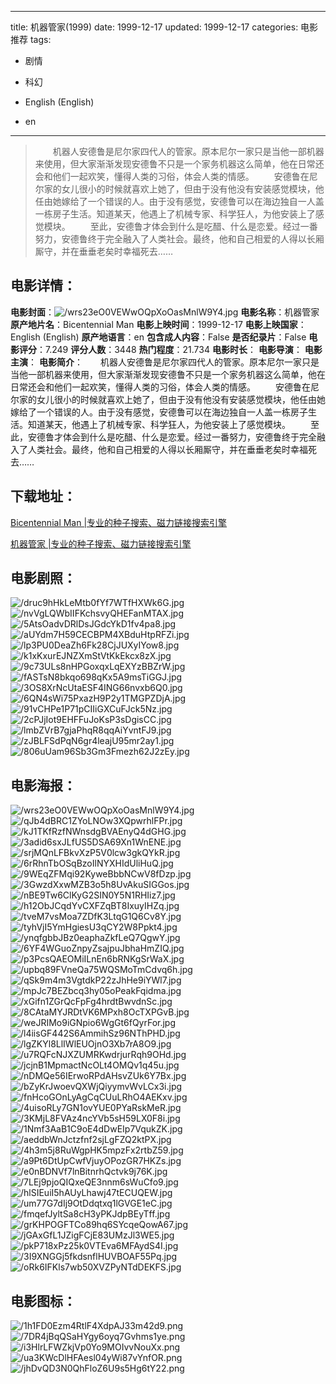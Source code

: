 
---
title: 机器管家(1999)
date: 1999-12-17
updated: 1999-12-17
categories: 电影推荐
tags:
- 剧情
- 科幻

- English (English)
- en
---


> 　　机器人安德鲁是尼尔家四代人的管家。原本尼尔一家只是当他一部机器来使用，但大家渐渐发现安德鲁不只是一个家务机器这么简单，他在日常还会和他们一起欢笑，懂得人类的习俗，体会人类的情感。  　　安德鲁在尼尔家的女儿很小的时候就喜欢上她了，但由于没有他没有安装感觉模块，他任由她嫁给了一个错误的人。由于没有感觉，安德鲁可以在海边独自一人盖一栋房子生活。知道某天，他遇上了机械专家、科学狂人，为他安装上了感觉模块。  　　至此，安德鲁才体会到什么是吃醋、什么是恋爱。经过一番努力，安德鲁终于完全融入了人类社会。最终，他和自己相爱的人得以长厢厮守，并在垂垂老矣时幸福死去……

## **电影详情**：

**电影封面**：<img src="https://image.tmdb.org/t/p/w200/wrs23eO0VEWwOQpXoOasMnlW9Y4.jpg" alt="/wrs23eO0VEWwOQpXoOasMnlW9Y4.jpg" title="/wrs23eO0VEWwOQpXoOasMnlW9Y4.jpg">
**电影名称**：机器管家
**原产地片名**：Bicentennial Man
**电影上映时间**：1999-12-17
**电影上映国家**：English (English)
**原产地语言**：en
**包含成人内容**：False
**是否纪录片**：False
**电影评分**：7.249
**评分人数**：3448
**热门程度**：21.734
**电影时长**：
**电影导演**：
**电影主演**：
**电影简介**：　　机器人安德鲁是尼尔家四代人的管家。原本尼尔一家只是当他一部机器来使用，但大家渐渐发现安德鲁不只是一个家务机器这么简单，他在日常还会和他们一起欢笑，懂得人类的习俗，体会人类的情感。  　　安德鲁在尼尔家的女儿很小的时候就喜欢上她了，但由于没有他没有安装感觉模块，他任由她嫁给了一个错误的人。由于没有感觉，安德鲁可以在海边独自一人盖一栋房子生活。知道某天，他遇上了机械专家、科学狂人，为他安装上了感觉模块。  　　至此，安德鲁才体会到什么是吃醋、什么是恋爱。经过一番努力，安德鲁终于完全融入了人类社会。最终，他和自己相爱的人得以长厢厮守，并在垂垂老矣时幸福死去……

## **下载地址**：
[Bicentennial Man |专业的种子搜索、磁力链接搜索引擎](https://movie.amd794.com:2083/?search=Bicentennial%20Man&ordering=&mode=match_phrase&page_size=10&page=1)

[机器管家 |专业的种子搜索、磁力链接搜索引擎](https://movie.amd794.com:2083/?search=%E6%9C%BA%E5%99%A8%E7%AE%A1%E5%AE%B6&ordering=&mode=match_phrase&page_size=10&page=1)
 

## **电影剧照**：
<img src="https://image.tmdb.org/t/p/original/druc9hHkLeMtb0fYf7WTfHXWk6G.jpg" alt="/druc9hHkLeMtb0fYf7WTfHXWk6G.jpg" title="/druc9hHkLeMtb0fYf7WTfHXWk6G.jpg"><img src="https://image.tmdb.org/t/p/original/nvVgLQWbIIFKchsvyQHEFanMTAX.jpg" alt="/nvVgLQWbIIFKchsvyQHEFanMTAX.jpg" title="/nvVgLQWbIIFKchsvyQHEFanMTAX.jpg"><img src="https://image.tmdb.org/t/p/original/5AtsOadvDRlDsJGdcYkD1fv4pa8.jpg" alt="/5AtsOadvDRlDsJGdcYkD1fv4pa8.jpg" title="/5AtsOadvDRlDsJGdcYkD1fv4pa8.jpg"><img src="https://image.tmdb.org/t/p/original/aUYdm7H59CECBPM4XBduHtpRFZi.jpg" alt="/aUYdm7H59CECBPM4XBduHtpRFZi.jpg" title="/aUYdm7H59CECBPM4XBduHtpRFZi.jpg"><img src="https://image.tmdb.org/t/p/original/lp3PU0DeaZh6Fk28CjJUXyIYow8.jpg" alt="/lp3PU0DeaZh6Fk28CjJUXyIYow8.jpg" title="/lp3PU0DeaZh6Fk28CjJUXyIYow8.jpg"><img src="https://image.tmdb.org/t/p/original/k1xKxurEJNZXmStVtKkEkcx8zX.jpg" alt="/k1xKxurEJNZXmStVtKkEkcx8zX.jpg" title="/k1xKxurEJNZXmStVtKkEkcx8zX.jpg"><img src="https://image.tmdb.org/t/p/original/9c73ULs8nHPGoxqxLqEXYzBBZrW.jpg" alt="/9c73ULs8nHPGoxqxLqEXYzBBZrW.jpg" title="/9c73ULs8nHPGoxqxLqEXYzBBZrW.jpg"><img src="https://image.tmdb.org/t/p/original/fASTsN8bkqo698qKx5A9msTiGGJ.jpg" alt="/fASTsN8bkqo698qKx5A9msTiGGJ.jpg" title="/fASTsN8bkqo698qKx5A9msTiGGJ.jpg"><img src="https://image.tmdb.org/t/p/original/3OS8XrNcUtaESF4ING66nvxb6Q0.jpg" alt="/3OS8XrNcUtaESF4ING66nvxb6Q0.jpg" title="/3OS8XrNcUtaESF4ING66nvxb6Q0.jpg"><img src="https://image.tmdb.org/t/p/original/6QN4sWi75PxazH9P2y1TMGPZDjA.jpg" alt="/6QN4sWi75PxazH9P2y1TMGPZDjA.jpg" title="/6QN4sWi75PxazH9P2y1TMGPZDjA.jpg"><img src="https://image.tmdb.org/t/p/original/91vCHPe1P71pCIIiGXCuFJck5Nz.jpg" alt="/91vCHPe1P71pCIIiGXCuFJck5Nz.jpg" title="/91vCHPe1P71pCIIiGXCuFJck5Nz.jpg"><img src="https://image.tmdb.org/t/p/original/2cPJjIot9EHFFuJoKsP3sDgisCC.jpg" alt="/2cPJjIot9EHFFuJoKsP3sDgisCC.jpg" title="/2cPJjIot9EHFFuJoKsP3sDgisCC.jpg"><img src="https://image.tmdb.org/t/p/original/lmbZVrB7gjaPhqR8qqAiYvntFJ9.jpg" alt="/lmbZVrB7gjaPhqR8qqAiYvntFJ9.jpg" title="/lmbZVrB7gjaPhqR8qqAiYvntFJ9.jpg"><img src="https://image.tmdb.org/t/p/original/zJBLFSdPqN6gr4leajU95mr2ay1.jpg" alt="/zJBLFSdPqN6gr4leajU95mr2ay1.jpg" title="/zJBLFSdPqN6gr4leajU95mr2ay1.jpg"><img src="https://image.tmdb.org/t/p/original/806uUam96Sb3Gm3Fmezh62J2zEy.jpg" alt="/806uUam96Sb3Gm3Fmezh62J2zEy.jpg" title="/806uUam96Sb3Gm3Fmezh62J2zEy.jpg">

## **电影海报**：
<img src="https://image.tmdb.org/t/p/original/wrs23eO0VEWwOQpXoOasMnlW9Y4.jpg" alt="/wrs23eO0VEWwOQpXoOasMnlW9Y4.jpg" title="/wrs23eO0VEWwOQpXoOasMnlW9Y4.jpg"><img src="https://image.tmdb.org/t/p/original/qJb4dBRC1ZYoLNOw3XQpwrhlFPr.jpg" alt="/qJb4dBRC1ZYoLNOw3XQpwrhlFPr.jpg" title="/qJb4dBRC1ZYoLNOw3XQpwrhlFPr.jpg"><img src="https://image.tmdb.org/t/p/original/kJ1TKfRzfNWnsdgBVAEnyQ4dGHG.jpg" alt="/kJ1TKfRzfNWnsdgBVAEnyQ4dGHG.jpg" title="/kJ1TKfRzfNWnsdgBVAEnyQ4dGHG.jpg"><img src="https://image.tmdb.org/t/p/original/3adid6sxJLfUS5DSA69Xn1WnENE.jpg" alt="/3adid6sxJLfUS5DSA69Xn1WnENE.jpg" title="/3adid6sxJLfUS5DSA69Xn1WnENE.jpg"><img src="https://image.tmdb.org/t/p/original/srjMQnLFBkvXzP5V0lcw3gkQYkR.jpg" alt="/srjMQnLFBkvXzP5V0lcw3gkQYkR.jpg" title="/srjMQnLFBkvXzP5V0lcw3gkQYkR.jpg"><img src="https://image.tmdb.org/t/p/original/6rRhnTbOSqBzoIlNYXHIdUliHuQ.jpg" alt="/6rRhnTbOSqBzoIlNYXHIdUliHuQ.jpg" title="/6rRhnTbOSqBzoIlNYXHIdUliHuQ.jpg"><img src="https://image.tmdb.org/t/p/original/9WEqZFMqi92KyweBbbNCwV8fDzp.jpg" alt="/9WEqZFMqi92KyweBbbNCwV8fDzp.jpg" title="/9WEqZFMqi92KyweBbbNCwV8fDzp.jpg"><img src="https://image.tmdb.org/t/p/original/3GwzdXxwMZB3o5h8UvAkuSIGGos.jpg" alt="/3GwzdXxwMZB3o5h8UvAkuSIGGos.jpg" title="/3GwzdXxwMZB3o5h8UvAkuSIGGos.jpg"><img src="https://image.tmdb.org/t/p/original/nBE9Tw6ClKyG2SIN0Y5N1RHIiz7.jpg" alt="/nBE9Tw6ClKyG2SIN0Y5N1RHIiz7.jpg" title="/nBE9Tw6ClKyG2SIN0Y5N1RHIiz7.jpg"><img src="https://image.tmdb.org/t/p/original/h12ObJCqdYvCXFZqBT8IxuyIHZq.jpg" alt="/h12ObJCqdYvCXFZqBT8IxuyIHZq.jpg" title="/h12ObJCqdYvCXFZqBT8IxuyIHZq.jpg"><img src="https://image.tmdb.org/t/p/original/tveM7vsMoa7ZDfK3LtqG1Q6Cv8Y.jpg" alt="/tveM7vsMoa7ZDfK3LtqG1Q6Cv8Y.jpg" title="/tveM7vsMoa7ZDfK3LtqG1Q6Cv8Y.jpg"><img src="https://image.tmdb.org/t/p/original/tyhVjI5YmHgiesU3qCY2W8Ppkt4.jpg" alt="/tyhVjI5YmHgiesU3qCY2W8Ppkt4.jpg" title="/tyhVjI5YmHgiesU3qCY2W8Ppkt4.jpg"><img src="https://image.tmdb.org/t/p/original/ynqfgbbJBz0eaphaZkfLeQ7QgwY.jpg" alt="/ynqfgbbJBz0eaphaZkfLeQ7QgwY.jpg" title="/ynqfgbbJBz0eaphaZkfLeQ7QgwY.jpg"><img src="https://image.tmdb.org/t/p/original/6YF4WGuoZnpyZsajpuJbhaHmZIQ.jpg" alt="/6YF4WGuoZnpyZsajpuJbhaHmZIQ.jpg" title="/6YF4WGuoZnpyZsajpuJbhaHmZIQ.jpg"><img src="https://image.tmdb.org/t/p/original/p3PcsQAEOMiILnEn6bRNKgSrWaX.jpg" alt="/p3PcsQAEOMiILnEn6bRNKgSrWaX.jpg" title="/p3PcsQAEOMiILnEn6bRNKgSrWaX.jpg"><img src="https://image.tmdb.org/t/p/original/upbq89FVneQa75WQSMoTmCdvq6h.jpg" alt="/upbq89FVneQa75WQSMoTmCdvq6h.jpg" title="/upbq89FVneQa75WQSMoTmCdvq6h.jpg"><img src="https://image.tmdb.org/t/p/original/qSk9m4m3VgtdkP22zJhHe9iYWl7.jpg" alt="/qSk9m4m3VgtdkP22zJhHe9iYWl7.jpg" title="/qSk9m4m3VgtdkP22zJhHe9iYWl7.jpg"><img src="https://image.tmdb.org/t/p/original/mpJc7BEZbcq3hy05oPeakFqidma.jpg" alt="/mpJc7BEZbcq3hy05oPeakFqidma.jpg" title="/mpJc7BEZbcq3hy05oPeakFqidma.jpg"><img src="https://image.tmdb.org/t/p/original/xGifn1ZGrQcFpFg4hrdtBwvdnSc.jpg" alt="/xGifn1ZGrQcFpFg4hrdtBwvdnSc.jpg" title="/xGifn1ZGrQcFpFg4hrdtBwvdnSc.jpg"><img src="https://image.tmdb.org/t/p/original/8CAtaMYJRDtVK6MPxh8OcTXPGvB.jpg" alt="/8CAtaMYJRDtVK6MPxh8OcTXPGvB.jpg" title="/8CAtaMYJRDtVK6MPxh8OcTXPGvB.jpg"><img src="https://image.tmdb.org/t/p/original/weJRIMo9iGNpio6WgGt6fQyrFor.jpg" alt="/weJRIMo9iGNpio6WgGt6fQyrFor.jpg" title="/weJRIMo9iGNpio6WgGt6fQyrFor.jpg"><img src="https://image.tmdb.org/t/p/original/l4iisGF442S6AmmihSz96NThPHD.jpg" alt="/l4iisGF442S6AmmihSz96NThPHD.jpg" title="/l4iisGF442S6AmmihSz96NThPHD.jpg"><img src="https://image.tmdb.org/t/p/original/lgZKYl8LlIWlEUOjnO3Xb7rA8O9.jpg" alt="/lgZKYl8LlIWlEUOjnO3Xb7rA8O9.jpg" title="/lgZKYl8LlIWlEUOjnO3Xb7rA8O9.jpg"><img src="https://image.tmdb.org/t/p/original/u7RQFcNJXZUMRKwdrjurRqh9OHd.jpg" alt="/u7RQFcNJXZUMRKwdrjurRqh9OHd.jpg" title="/u7RQFcNJXZUMRKwdrjurRqh9OHd.jpg"><img src="https://image.tmdb.org/t/p/original/jcjnB1MpmactNcOLt4OMQv1q45u.jpg" alt="/jcjnB1MpmactNcOLt4OMQv1q45u.jpg" title="/jcjnB1MpmactNcOLt4OMQv1q45u.jpg"><img src="https://image.tmdb.org/t/p/original/nDMQe56IErwoRPdAHsvZUk6Y7Bx.jpg" alt="/nDMQe56IErwoRPdAHsvZUk6Y7Bx.jpg" title="/nDMQe56IErwoRPdAHsvZUk6Y7Bx.jpg"><img src="https://image.tmdb.org/t/p/original/bZyKrJwoevQXWjQiyymvWvLCx3i.jpg" alt="/bZyKrJwoevQXWjQiyymvWvLCx3i.jpg" title="/bZyKrJwoevQXWjQiyymvWvLCx3i.jpg"><img src="https://image.tmdb.org/t/p/original/fnHcoGOnLyAgCqCUuLRhO4AEKxv.jpg" alt="/fnHcoGOnLyAgCqCUuLRhO4AEKxv.jpg" title="/fnHcoGOnLyAgCqCUuLRhO4AEKxv.jpg"><img src="https://image.tmdb.org/t/p/original/4uisoRLy7GN1ovYUE0PYaRskMeR.jpg" alt="/4uisoRLy7GN1ovYUE0PYaRskMeR.jpg" title="/4uisoRLy7GN1ovYUE0PYaRskMeR.jpg"><img src="https://image.tmdb.org/t/p/original/3KMjL8FVAz4ncYVb5sH59LX0F8i.jpg" alt="/3KMjL8FVAz4ncYVb5sH59LX0F8i.jpg" title="/3KMjL8FVAz4ncYVb5sH59LX0F8i.jpg"><img src="https://image.tmdb.org/t/p/original/1Nmf3AaB1C9oE4dDwEIp7VqukZK.jpg" alt="/1Nmf3AaB1C9oE4dDwEIp7VqukZK.jpg" title="/1Nmf3AaB1C9oE4dDwEIp7VqukZK.jpg"><img src="https://image.tmdb.org/t/p/original/aeddbWnJctzfnf2sjLgFZQ2ktPX.jpg" alt="/aeddbWnJctzfnf2sjLgFZQ2ktPX.jpg" title="/aeddbWnJctzfnf2sjLgFZQ2ktPX.jpg"><img src="https://image.tmdb.org/t/p/original/4h3m5j8RuWgpHK5mpzFx2rtbZ59.jpg" alt="/4h3m5j8RuWgpHK5mpzFx2rtbZ59.jpg" title="/4h3m5j8RuWgpHK5mpzFx2rtbZ59.jpg"><img src="https://image.tmdb.org/t/p/original/a9Pt6DtUpCwfVjuyOPozGR7HKZs.jpg" alt="/a9Pt6DtUpCwfVjuyOPozGR7HKZs.jpg" title="/a9Pt6DtUpCwfVjuyOPozGR7HKZs.jpg"><img src="https://image.tmdb.org/t/p/original/e0nBDNVf7lnBitnrhQctvk9j76K.jpg" alt="/e0nBDNVf7lnBitnrhQctvk9j76K.jpg" title="/e0nBDNVf7lnBitnrhQctvk9j76K.jpg"><img src="https://image.tmdb.org/t/p/original/7LEj9pjoQIQxeQE3nnm6sWuCfo9.jpg" alt="/7LEj9pjoQIQxeQE3nnm6sWuCfo9.jpg" title="/7LEj9pjoQIQxeQE3nnm6sWuCfo9.jpg"><img src="https://image.tmdb.org/t/p/original/hlSIEuiI5hAUyLhawj47tECUQEW.jpg" alt="/hlSIEuiI5hAUyLhawj47tECUQEW.jpg" title="/hlSIEuiI5hAUyLhawj47tECUQEW.jpg"><img src="https://image.tmdb.org/t/p/original/um77G7dIj9OtDdqtxq1lGVGE1eC.jpg" alt="/um77G7dIj9OtDdqtxq1lGVGE1eC.jpg" title="/um77G7dIj9OtDdqtxq1lGVGE1eC.jpg"><img src="https://image.tmdb.org/t/p/original/fmqefJyltSa8cH3yPKJdpBEyTff.jpg" alt="/fmqefJyltSa8cH3yPKJdpBEyTff.jpg" title="/fmqefJyltSa8cH3yPKJdpBEyTff.jpg"><img src="https://image.tmdb.org/t/p/original/grKHPOGFTCo89hq6SYcqeQowA67.jpg" alt="/grKHPOGFTCo89hq6SYcqeQowA67.jpg" title="/grKHPOGFTCo89hq6SYcqeQowA67.jpg"><img src="https://image.tmdb.org/t/p/original/jGAxGfL1JZigFCjE83UMzJl3WE5.jpg" alt="/jGAxGfL1JZigFCjE83UMzJl3WE5.jpg" title="/jGAxGfL1JZigFCjE83UMzJl3WE5.jpg"><img src="https://image.tmdb.org/t/p/original/pkP718xPz25k0VTEva6MFAydS4I.jpg" alt="/pkP718xPz25k0VTEva6MFAydS4I.jpg" title="/pkP718xPz25k0VTEva6MFAydS4I.jpg"><img src="https://image.tmdb.org/t/p/original/3I9XNGGj5fkdsnflHUVBOAF55Pq.jpg" alt="/3I9XNGGj5fkdsnflHUVBOAF55Pq.jpg" title="/3I9XNGGj5fkdsnflHUVBOAF55Pq.jpg"><img src="https://image.tmdb.org/t/p/original/oRk6IFKls7wb50XVZPyNTdDEKFS.jpg" alt="/oRk6IFKls7wb50XVZPyNTdDEKFS.jpg" title="/oRk6IFKls7wb50XVZPyNTdDEKFS.jpg">

## **电影图标**：
<img src="https://image.tmdb.org/t/p/original/1h1FD0Ezm4RtlF4XdpAJ33m42d9.png" alt="/1h1FD0Ezm4RtlF4XdpAJ33m42d9.png" title="/1h1FD0Ezm4RtlF4XdpAJ33m42d9.png"><img src="https://image.tmdb.org/t/p/original/7DR4jBqQSaHYgy6oyq7Gvhms1ye.png" alt="/7DR4jBqQSaHYgy6oyq7Gvhms1ye.png" title="/7DR4jBqQSaHYgy6oyq7Gvhms1ye.png"><img src="https://image.tmdb.org/t/p/original/i3HlrLFWZkjVp0Yo9MOIvvNouXx.png" alt="/i3HlrLFWZkjVp0Yo9MOIvvNouXx.png" title="/i3HlrLFWZkjVp0Yo9MOIvvNouXx.png"><img src="https://image.tmdb.org/t/p/original/ua3KWcDlHFAesl04yWi87vYnfOR.png" alt="/ua3KWcDlHFAesl04yWi87vYnfOR.png" title="/ua3KWcDlHFAesl04yWi87vYnfOR.png"><img src="https://image.tmdb.org/t/p/original/jhDvQD3N0QhFloZ6U9s5Hg6tY22.png" alt="/jhDvQD3N0QhFloZ6U9s5Hg6tY22.png" title="/jhDvQD3N0QhFloZ6U9s5Hg6tY22.png">
